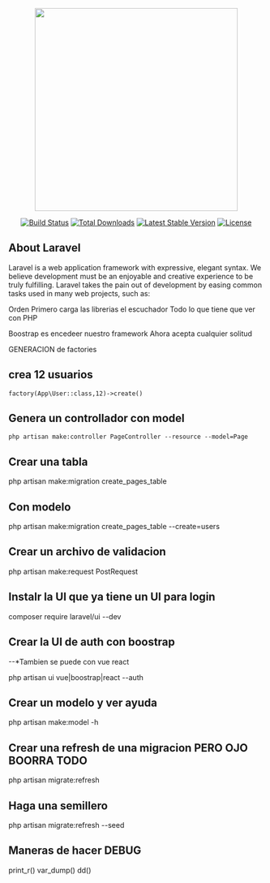 <p align="center"><a href="https://laravel.com" target="_blank"><img src="https://raw.githubusercontent.com/laravel/art/master/logo-lockup/5%20SVG/2%20CMYK/1%20Full%20Color/laravel-logolockup-cmyk-red.svg" width="400"></a></p>

<p align="center">
<a href="https://travis-ci.org/laravel/framework"><img src="https://travis-ci.org/laravel/framework.svg" alt="Build Status"></a>
<a href="https://packagist.org/packages/laravel/framework"><img src="https://poser.pugx.org/laravel/framework/d/total.svg" alt="Total Downloads"></a>
<a href="https://packagist.org/packages/laravel/framework"><img src="https://poser.pugx.org/laravel/framework/v/stable.svg" alt="Latest Stable Version"></a>
<a href="https://packagist.org/packages/laravel/framework"><img src="https://poser.pugx.org/laravel/framework/license.svg" alt="License"></a>
</p>

## About Laravel

Laravel is a web application framework with expressive, elegant syntax. We believe development must be an enjoyable and creative experience to be truly fulfilling. Laravel takes the pain out of development by easing common tasks used in many web projects, such as:

Orden Primero carga las librerias el escuchador
 Todo lo que tiene que ver con PHP

 Boostrap es encedeer nuestro framework
 Ahora acepta cualquier solitud

 GENERACION de factories

## crea 12 usuarios
    factory(App\User::class,12)->create()

## Genera un controllador con model
    php artisan make:controller PageController --resource --model=Page

## Crear una tabla
php artisan make:migration create_pages_table

## Con modelo  
php artisan make:migration create_pages_table --create=users

## Crear un archivo de validacion 
php artisan make:request PostRequest

## Instalr la UI que ya tiene un UI para login
composer require laravel/ui --dev

## Crear la UI de auth con boostrap
--*Tambien se puede con vue react

php artisan ui vue|boostrap|react --auth

## Crear un modelo y ver ayuda
php artisan make:model -h

## Crear una refresh de una migracion PERO OJO BOORRA TODO
php artisan migrate:refresh 
## Haga una semillero
php artisan migrate:refresh --seed

## Maneras de hacer DEBUG
print_r()
var_dump()
dd()